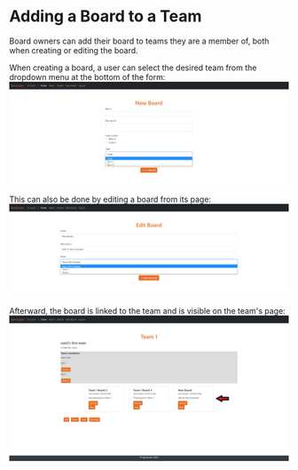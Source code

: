 # Adding a Board to a Team

Board owners can add their board to teams they are a member of, both when creating or editing the board.

When creating a board, a user can select the desired team from the dropdown menu at the bottom of the form:
![Add new board to team](https://github.com/sarantharma/GyroscopicProject/blob/passport/User%20Guides/img/add_board_team_new.png)

This can also be done by editing a board from its page:
![Add board to team from edit](https://github.com/sarantharma/GyroscopicProject/blob/passport/User%20Guides/img/add_board_team_edit.png)

Afterward, the board is linked to the team and is visible on the team's page:
![Board added to team](https://github.com/sarantharma/GyroscopicProject/blob/passport/User%20Guides/img/new_board_in_team.png)
